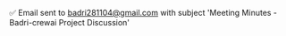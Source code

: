 ✅ Email sent to badri281104@gmail.com with subject 'Meeting Minutes - Badri-crewai Project Discussion'